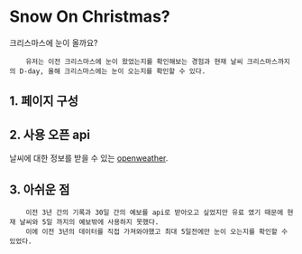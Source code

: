 # Snow On Christmas?

크리스마스에 눈이 올까요?

        유저는 이전 크리스마스에 눈이 왔었는지를 확인해보는 경험과 현재 날씨 크리스마스까지의 D-day, 올해 크리스마스에는 눈이 오는지를 확인할 수 있다.

## 1. 페이지 구성

## 2. 사용 오픈 api

날씨에 대한 정보를 받을 수 있는 [openweather](https://openweathermap.org/).

## 3. 아쉬운 점

        이전 3년 간의 기록과 30일 간의 예보를 api로 받아오고 싶었지만 유료 였기 때문에 현재 날씨와 5일 까지의 예보밖에 사용하지 못했다.
        이에 이전 3년의 데이터를 직접 가져와야했고 최대 5일전에만 눈이 오는지를 확인할 수 있었다.
